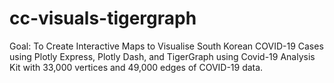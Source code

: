 # cc-visuals-tigergraph
Goal: To Create Interactive Maps to Visualise South Korean COVID-19 Cases using Plotly Express, Plotly Dash, and TigerGraph using Covid-19 Analysis Kit with 33,000 vertices and 49,000 edges of COVID-19 data.

